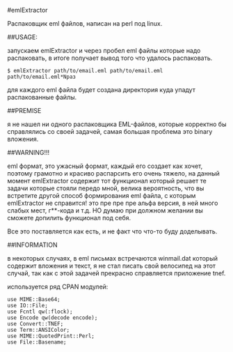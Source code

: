 #emlExtractor

Распаковщик eml файлов, написан на perl под linux.
	
##USAGE:

запускаем emlExtractor и через пробел eml файлы которые надо распаковать, в итоге получает вывод того что удалось распаковать.

	$ emlExtractor path/to/email.eml path/to/email.eml path/to/email.eml*Nраз
	
для каждого eml файла будет создана директория куда упадут распакованные файлы.


##PREMISE

я не нашел ни одного распаковщика EML-файлов, которые корректно бы справлялись со своей задачей, самая большая проблема это binary вложения.

##WARNING!!!

eml формат, это ужасный формат, каждый его создает как хочет, поэтому грамотно и красиво распарсить его очень тяжело, на данный момент emlExtractor содержит тот функционал который решает те задачи которые стояли передо мной, велика вероятность, что вы встретите другой способ формирования eml файла, с которым emlExtractor не справится!
это пре пре пре альфа версия, в ней много слабых мест, г**-кода и т.д. НО думаю при должном желании вы сможете допилить функционал под себя.

Все это поставляется как есть, и не факт что что-то буду доделывать.

##INFORMATION

в некоторых случаях, в eml письмах встречаются winmail.dat который содержит вложения и текст, я не стал писать свой велосипед на этот случай, так как с этой задачей прекрасно справляется приложение tnef.

используется ряд CPAN модулей:

	use MIME::Base64;
	use IO::File;
	use Fcntl qw(:flock);
	use Encode qw(decode encode);
	use Convert::TNEF;
	use Term::ANSIColor;
	use MIME::QuotedPrint::Perl;
	use File::Basename;